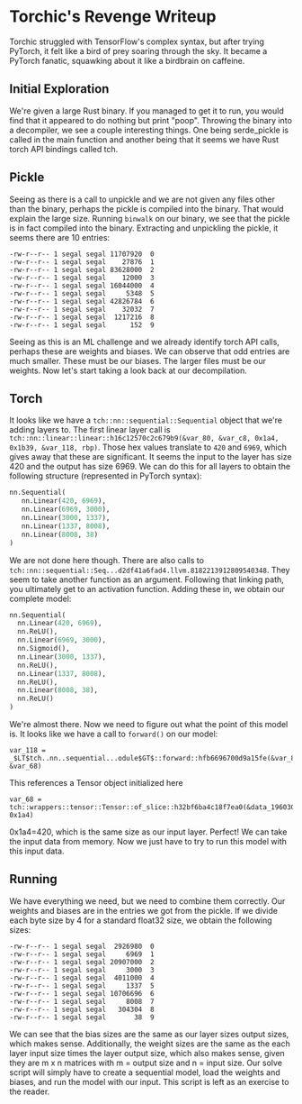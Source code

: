 # Torchic's Revenge Writeup
Torchic struggled with TensorFlow's complex syntax, but after trying PyTorch, it felt like a bird of prey soaring through the sky. It became a PyTorch fanatic, squawking about it like a birdbrain on caffeine.

## Initial Exploration
We're given a large Rust binary. If you managed to get it to run, you would find that it appeared to do nothing but print "poop". Throwing the binary into a decompiler, we see a couple interesting things. One being serde_pickle is called in the main function and another being that it seems we have Rust torch API bindings called tch.

## Pickle
Seeing as there is a call to unpickle and we are not given any files other than the binary, perhaps the pickle is compiled into the binary. That would explain the large size. Running `binwalk` on our binary, we see that the pickle is in fact compiled into the binary. Extracting and unpickling the pickle, it seems there are 10 entries:
```
-rw-r--r-- 1 segal segal 11707920  0
-rw-r--r-- 1 segal segal    27876  1
-rw-r--r-- 1 segal segal 83628000  2
-rw-r--r-- 1 segal segal    12000  3
-rw-r--r-- 1 segal segal 16044000  4
-rw-r--r-- 1 segal segal     5348  5
-rw-r--r-- 1 segal segal 42826784  6
-rw-r--r-- 1 segal segal    32032  7
-rw-r--r-- 1 segal segal  1217216  8
-rw-r--r-- 1 segal segal      152  9
```
 Seeing as this is an ML challenge and we already identify torch API calls, perhaps these are weights and biases. We can observe that odd entries are much smaller. These must be our biases. The larger files must be our weights. Now let's start taking a look back at our decompilation.

 ## Torch
 It looks like we have a `tch::nn::sequential::Sequential` object that we're adding layers to. The first linear layer call is `tch::nn::linear::linear::h16c12570c2c679b9(&var_80, &var_c8, 0x1a4, 0x1b39, &var_118, rbp)`. Those hex values translate to `420` and `6969`, which gives away that these are significant. It seems the input to the layer has size 420 and the output has size 6969. We can do this for all layers to obtain the following structure (represented in PyTorch syntax):
 ```py
 nn.Sequential(
    nn.Linear(420, 6969),
    nn.Linear(6969, 3000),
    nn.Linear(3000, 1337),
    nn.Linear(1337, 8008),
    nn.Linear(8008, 38)
 )
 ```
 We are not done here though. There are also calls to `tch::nn::sequential::Seq...d2df41a6fad4.llvm.8182213912809540348`. They seem to take another function as an argument. Following that linking path, you ultimately get to an activation function. Adding these in, we obtain our complete model:
  ```py
 nn.Sequential(
    nn.Linear(420, 6969),
    nn.ReLU(),
    nn.Linear(6969, 3000),
    nn.Sigmoid(),
    nn.Linear(3000, 1337),
    nn.ReLU(),
    nn.Linear(1337, 8008),
    nn.ReLU(),
    nn.Linear(8008, 38),
    nn.ReLU()
 )
 ```
 We're almost there. Now we need to figure out what the point of this model is. It looks like we have a call to `forward()` on our model:
 
 ```
 var_118 = _$LT$tch..nn..sequential...odule$GT$::forward::hfb6696700d9a15fe(&var_80, &var_68)
 ```

 This references a Tensor object initialized here

 ```
var_68 = tch::wrappers::tensor::Tensor::of_slice::h32bf6ba4c18f7ea0(&data_196030[0x48], 0x1a4)
 ```
0x1a4=420, which is the same size as our input layer. Perfect! We can take the input data from memory. Now we just have to try to run this model with this input data.

## Running
We have everything we need, but we need to combine them correctly. Our weights and biases are in the entries we got from the pickle. If we divide each byte size by 4 for a standard float32 size, we obtain the following sizes:
```
-rw-r--r-- 1 segal segal  2926980  0
-rw-r--r-- 1 segal segal     6969  1
-rw-r--r-- 1 segal segal 20907000  2
-rw-r--r-- 1 segal segal     3000  3
-rw-r--r-- 1 segal segal  4011000  4
-rw-r--r-- 1 segal segal     1337  5
-rw-r--r-- 1 segal segal 10706696  6
-rw-r--r-- 1 segal segal     8008  7
-rw-r--r-- 1 segal segal   304304  8
-rw-r--r-- 1 segal segal       38  9
```
We can see that the bias sizes are the same as our layer sizes output sizes, which makes sense. Additionally, the weight sizes are the same as the each layer input size times the layer output size, which also makes sense, given they are m x n matrices with m = output size and n = input size. Our solve script will simply have to create a sequential model, load the weights and biases, and run the model with our input. This script is left as an exercise to the reader.